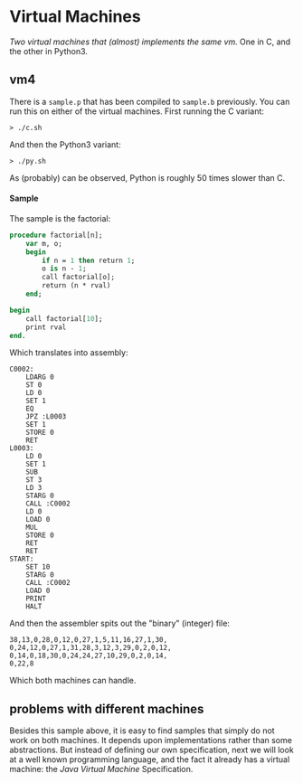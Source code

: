 # Virtual Machines

*Two virtual machines that (almost) implements the same vm.*
One in C, and the other in Python3.


## vm4

There is a `sample.p` that has been compiled to `sample.b` previously.
You can run this on either of the virtual machines. First running
the C variant:

```shell
> ./c.sh
```

And then the Python3 variant:

```shell
> ./py.sh
```

As (probably) can be observed, Python is roughly 50 times slower than C.


#### Sample

The sample is the factorial:

```pascal
procedure factorial[n];
	var m, o;
	begin
		if n = 1 then return 1;
		o is n - 1;
		call factorial[o];
		return (n * rval)
	end;

begin
	call factorial[10];
	print rval
end.
```

Which translates into assembly:

```assembly
C0002:
	LDARG 0
	ST 0
	LD 0
	SET 1
	EQ
	JPZ :L0003
	SET 1
	STORE 0
	RET
L0003:
	LD 0
	SET 1
	SUB
	ST 3
	LD 3
	STARG 0
	CALL :C0002
	LD 0
	LOAD 0
	MUL
	STORE 0
	RET
	RET
START:
	SET 10
	STARG 0
	CALL :C0002
	LOAD 0
	PRINT
	HALT
```

And then the assembler spits out the "binary" (integer) file:

```shell
38,13,0,28,0,12,0,27,1,5,11,16,27,1,30,
0,24,12,0,27,1,31,28,3,12,3,29,0,2,0,12,
0,14,0,18,30,0,24,24,27,10,29,0,2,0,14,
0,22,8
```

Which both machines can handle.

## problems with different machines

Besides this sample above, it is easy to find samples that simply do not work
on both machines. It depends upon implementations rather than some abstractions.
But instead of defining our own specification, next we will look at a well known
programming language, and the fact it already has a virtual machine:
the *Java Virtual Machine* Specification.
